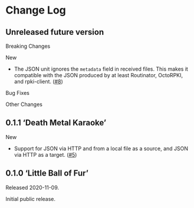 # Change Log

## Unreleased future version

Breaking Changes

New

* The JSON unit ignores the `metadata` field in received files. This
  makes it compatible with the JSON produced by at least Routinator, OctoRPKI,
  and rpki-client. ([#8])

Bug Fixes

Other Changes

[#8]: https://github.com/NLnetLabs/rtrtr/pull/8


## 0.1.1 ‘Death Metal Karaoke’

New

* Support for JSON via HTTP and from a local file as a source, and JSON
  via HTTP as a target. ([#5])

[#5]: https://github.com/NLnetLabs/rtrtr/pull/5


## 0.1.0 ‘Little Ball of Fur’

Released 2020-11-09.

Initial public release.

